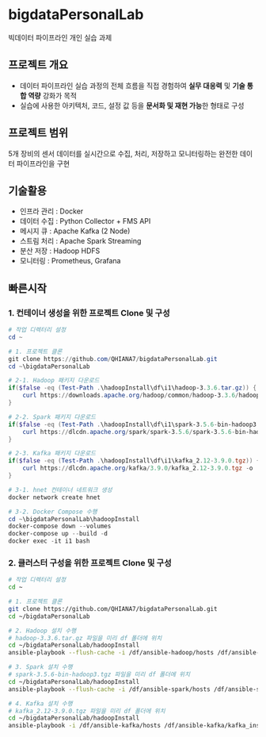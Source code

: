 # bigdataPersonalLab
빅데이터 파이프라인 개인 실습 과제

## 프로젝트 개요
* 데이터 파이프라인 실습 과정의 전체 흐름을 직접 경험하여 **실무 대응력** 및 **기술 통합 역량** 강화가 목적
* 실습에 사용한 아키텍처, 코드, 설정 값 등을 **문서화 및 재현 가능**한 형태로 구성

## 프로젝트 범위
5개 장비의 센서 데이터를 실시간으로 수집, 처리, 저장하고 모니터링하는 완전한 데이터 파이프라인을 구현

## 기술활용
* 인프라 관리 : Docker
* 데이터 수집 : Python Collector + FMS API
* 메시지 큐 : Apache Kafka (2 Node)
* 스트림 처리 : Apache Spark Streaming
* 분산 저장 : Hadoop HDFS
* 모니터링 : Prometheus, Grafana

## 빠른시작
### 1. 컨테이너 생성을 위한 프로젝트 Clone 및 구성
```powershell
# 작업 디렉터리 설정
cd ~

# 1. 프로젝트 클론
git clone https://github.com/QHIANA7/bigdataPersonalLab.git
cd ~\bigdataPersonalLab

# 2-1. Hadoop 패키지 다운로드
if($false -eq (Test-Path .\hadoopInstall\df\i1\hadoop-3.3.6.tar.gz)) {
    curl https://downloads.apache.org/hadoop/common/hadoop-3.3.6/hadoop-3.3.6.tar.gz -o ./hadoopInstall/df/i1/hadoop-3.3.6.tar.gz
}

# 2-2. Spark 패키지 다운로드
if($false -eq (Test-Path .\hadoopInstall\df\i1\spark-3.5.6-bin-hadoop3.tgz)) {
    curl https://dlcdn.apache.org/spark/spark-3.5.6/spark-3.5.6-bin-hadoop3.tgz -o ./hadoopInstall/df/i1/spark-3.5.6-bin-hadoop3.tgz
}

# 2-3. Kafka 패키지 다운로드
if($false -eq (Test-Path .\hadoopInstall\df\i1\kafka_2.12-3.9.0.tgz)) {
    curl https://dlcdn.apache.org/kafka/3.9.0/kafka_2.12-3.9.0.tgz -o ./hadoopInstall/df/i1/kafka_2.12-3.9.0.tgz
}

# 3-1. hnet 컨테이너 네트워크 생성
docker network create hnet

# 3-2. Docker Compose 수행
cd ~\bigdataPersonalLab\hadoopInstall
docker-compose down --volumes
docker-compose up --build -d
docker exec -it i1 bash
```

### 2. 클러스터 구성을 위한 프로젝트 Clone 및 구성
```bash
# 작업 디렉터리 설정
cd ~

# 1. 프로젝트 클론
git clone https://github.com/QHIANA7/bigdataPersonalLab.git
cd ~/bigdataPersonalLab

# 2. Hadoop 설치 수행
# hadoop-3.3.6.tar.gz 파일을 미리 df 폴더에 위치
cd ~/bigdataPersonalLab/hadoopInstall
ansible-playbook --flush-cache -i /df/ansible-hadoop/hosts /df/ansible-hadoop/hadoop_install.yml

# 3. Spark 설치 수행
# spark-3.5.6-bin-hadoop3.tgz 파일을 미리 df 폴더에 위치
cd ~/bigdataPersonalLab/hadoopInstall
ansible-playbook --flush-cache -i /df/ansible-spark/hosts /df/ansible-spark/spark_install.yml -e ansible_python_interpreter=/usr/bin/python3.12

# 4. Kafka 설치 수행
# kafka_2.12-3.9.0.tgz 파일을 미리 df 폴더에 위치
cd ~/bigdataPersonalLab/hadoopInstall
ansible-playbook -i /df/ansible-kafka/hosts /df/ansible-kafka/kafka_install.yml -e ansible_python_interpreter=/usr/bin/python3.12
```